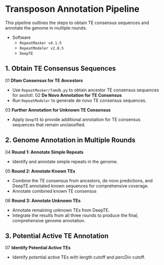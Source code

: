# Transposon Annotation Pipeline

This pipeline outlines the steps to obtain TE consensus sequences and annotate the genome in multiple rounds.

- Software
  - `RepeatMasker v4.1.5`
  - `RepeatModeler v2.0.5`
  - `DeepTE`

## 1. Obtain TE Consensus Sequences

01 **Dfam Consensus for TE Ancestors**  
   - Use `RepeatMasker/famdb.py` to obtain ancestor TE consensus sequences for axolotl.
02 **De Novo Annotation for TE Consensus**  
   - Run `RepeatModeler` to generate de novo TE consensus sequences.

03 **Further Annotation for Unknown TE Consensus**  
   - Apply `DeepTE` to provide additional annotation for TE consensus sequences that remain unclassified.

## 2. Genome Annotation in Multiple Rounds

04 **Round 1: Annotate Simple Repeats**  
   - Identify and annotate simple repeats in the genome.

05 **Round 2: Annotate Known TEs**  
   - Combine the TE consensus from ancestors, de novo predictions, and DeepTE annotated known sequences for comprehensive coverage.
   - Annotate combined known TE consensus

06 **Round 3: Annotate Unknown TEs**  
   - Annotate remaining unknown TEs from DeepTE.
   - Integrate the results from all three rounds to produce the final, comprehensive genome annotation.

## 3. Potential Active TE Annotation
07 **Identify Potential Active TEs**
   - Identify potential active TEs with length cutoff and percDiv cutoff.

